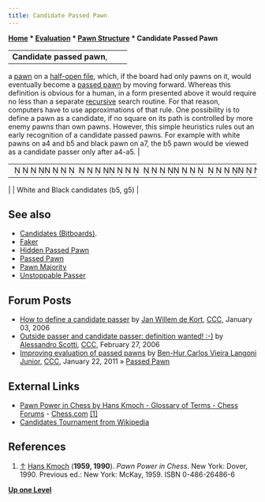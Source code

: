 ```yaml
---
title: Candidate Passed Pawn
---
```

**[Home](Home "Home") * [Evaluation](Evaluation "Evaluation") * [Pawn Structure](Pawn_Structure "Pawn Structure") * Candidate Passed Pawn**

|  |  |  |
| --- | --- | --- |
| **Candidate passed pawn**,
a [pawn](Pawn "Pawn") on a [half-open file](Half-open_File "Half-open File"), which, if the board had only pawns on it, would eventually become a [passed pawn](Passed_Pawn "Passed Pawn") by moving forward. Whereas this definition is obvious for a human, in a form presented above it would require no less than a separate [recursive](Recursion "Recursion") search routine. For that reason, computers have to use approximations of that rule.
One possibility is to define a pawn as a candidate, if no square on its path is controlled by more enemy pawns than own pawns. However, this simple heuristics rules out an early recognition of a candidate passed pawns. For example with white pawns on a4 and b5 and black pawn on a7, the b5 pawn would be viewed as a candidate passer only after a4-a5.
|

|  |
| --- |
|                                                                                                 ♟               ♙♙   ♟♟♟             ♙ ♙                 |

|
|  White and Black candidates (b5, g5)
|

## See also

- [Candidates (Bitboards)](</Candidates_(Bitboards)> "Candidates (Bitboards)").
- [Faker](Faker "Faker")
- [Hidden Passed Pawn](Hidden_Passed_Pawn "Hidden Passed Pawn")
- [Passed Pawn](Passed_Pawn "Passed Pawn")
- [Pawn Majority](Pawn_Majority "Pawn Majority")
- [Unstoppable Passer](Unstoppable_Passer "Unstoppable Passer")

## Forum Posts

- [How to define a candidate passer](https://www.stmintz.com/ccc/index.php?id=476471) by [Jan Willem de Kort](index.php?title=Jan_Willem_de_Kort&action=edit&redlink=1 "Jan Willem de Kort (page does not exist)"), [CCC](CCC "CCC"), January 03, 2006
- [Outside passer and candidate passer: definition wanted! :-)](https://www.stmintz.com/ccc/index.php?id=489960) by [Alessandro Scotti](Alessandro_Scotti "Alessandro Scotti"), [CCC](CCC "CCC"), February 27, 2006
- [Improving evaluation of passed pawns](http://www.talkchess.com/forum/viewtopic.php?t=37748) by [Ben-Hur Carlos Vieira Langoni Junior](Ben-Hur_Carlos_Vieira_Langoni_Junior "Ben-Hur Carlos Vieira Langoni Junior"), [CCC](CCC "CCC"), January 22, 2011 » [Passed Pawn](Passed_Pawn "Passed Pawn")

## External Links

- [Pawn Power in Chess by Hans Kmoch - Glossary of Terms - Chess Forums](https://www.chess.com/forum/view/chess-equipment/pawn-power-in-chess-by-hans-kmoch-glossary-of-terms) - [Chess.com](index.php?title=Chess.com&action=edit&redlink=1 "Chess.com (page does not exist)") <a id="cite-note-1" href="#cite-ref-1">[1]</a>
- [Candidates Tournament from Wikipedia](https://en.wikipedia.org/wiki/Candidates_Tournament)

## References

1. <a id="cite-ref-1" href="#cite-note-1">↑</a> [Hans Kmoch](Hans_Kmoch "Hans Kmoch") (**1959, 1990**). *Pawn Power in Chess*. New York: Dover, 1990. Previous ed.: New York: McKay, 1959. ISBN 0-486-26486-6

**[Up one Level](Pawn_Structure "Pawn Structure")**

